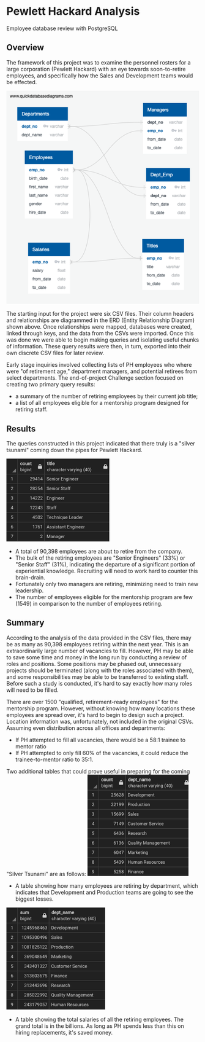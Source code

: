 # Pewlett Hackard Analysis
 Employee database review with PostgreSQL

## Overview
The framework of this project was to examine the personnel rosters for a large corporation (Pewlett Hackard) with an eye towards soon-to-retire employees, and specifically how the Sales and Development teams would be effected.

![Entity Relationship Diagram](resources/EmployeeDB.png)

The starting input for the project were six CSV files. Their column headers and relationships are diagrammed in the ERD (Entity Relationship Diagram) shown above. Once relationships were mapped, databases were created, linked through keys, and the data from the CSVs were imported. Once this was done we were able to begin making queries and isolating useful chunks of information. These query results were then, in turn, exported into their own discrete CSV files for later review.

Early stage inquiries involved collecting lists of PH employees who where were "of retirement age," department managers, and potential retirees from select departments. The end-of-project Challenge section focused on creating two primary query results:
- a summary of the number of retiring employees by their current job title;
- a list of all employees eligible for a mentorship program designed for retiring staff.

## Results
The queries constructed in this project indicated that there truly is a "silver tsunami" coming down the pipes for Pewlett Hackard.

![Retiring Employee Numbers by Title](resources/retiring_titles.png)

- A total of 90,398 employees are about to retire from the company.
- The bulk of the retiring employees are "Senior Engineers" (33%) or "Senior Staff" (31%), indicating the departure of a significant portion of experiential knowledge. Recruiting will need to work hard to counter this brain-drain.
- Fortunately only two managers are retiring, minimizing need to train new leadership.
- The number of employees eligible for the mentorship program are few (1549) in comparison to the number of employees retiring.

## Summary
According to the analysis of the data provided in the CSV files, there may be as many as 90,398 employees retiring within the next year. This is an extraordinarily large number of vacancies to fill. However, PH may be able to save some time and money in the long run by conducting a review of roles and positions. Some positions may be phased out, unnecessary projects should be terminated (along with the roles associated with them), and some responsibilities may be able to be transferred to existing staff. Before such a study is conducted, it's hard to say exactly how many roles will need to be filled.

There are over 1500 "qualified, retirement-ready employees" for the mentorship program. However, without knowing how many locations these employees are spread over, it's hard to begin to design such a project. Location information was, unfortunately, not included in the original CSVs. Assuming even distribution across all offices and departments:
- If PH attempted to fill all vacancies, there would be a 58:1 trainee to mentor ratio
- If PH attempted to only fill 60% of the vacancies, it could reduce the trainee-to-mentor ratio to 35:1.

Two additional tables that could prove useful in preparing for the coming "Silver Tsunami" are as follows:
![Retiring Employees by Department](resources/retiring_dept_count.png)
- A table showing how many employees are retiring by department, which indicates that Development and Production teams are going to see the biggest losses.

![Retiring Employees Salaries Summation](resources/retiring_salary_sum.png)
- A table showing the total salaries of all the retiring employees. The grand total is in the billions. As long as PH spends less than this on hiring replacements, it's saved money.
